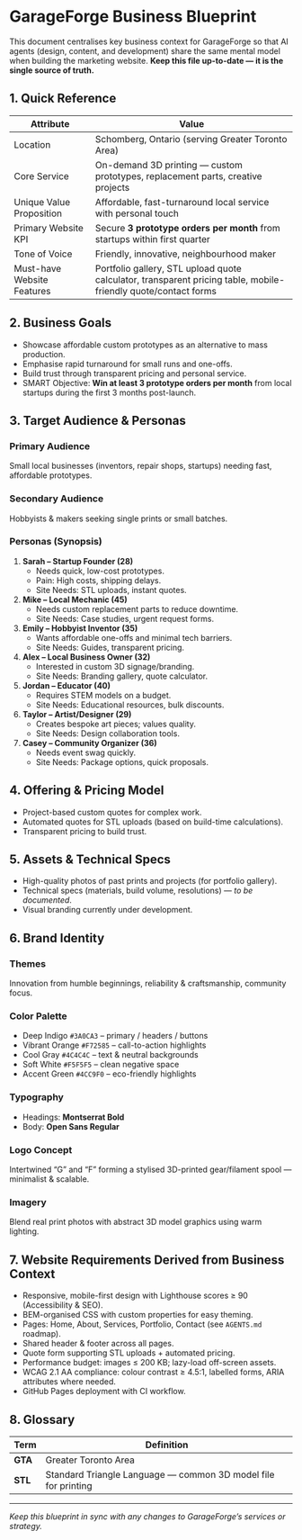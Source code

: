 # GarageForge Business Blueprint

This document centralises key business context for GarageForge so that AI agents (design, content, and development) share the same mental model when building the marketing website. **Keep this file up-to-date — it is the single source of truth.**

## 1. Quick Reference
| Attribute | Value |
|-----------|-------|
| Location  | Schomberg, Ontario (serving Greater Toronto Area) |
| Core Service | On-demand 3D printing — custom prototypes, replacement parts, creative projects |
| Unique Value Proposition | Affordable, fast-turnaround local service with personal touch |
| Primary Website KPI | Secure **3 prototype orders per month** from startups within first quarter |
| Tone of Voice | Friendly, innovative, neighbourhood maker |
| Must-have Website Features | Portfolio gallery, STL upload quote calculator, transparent pricing table, mobile-friendly quote/contact forms |

## 2. Business Goals
- Showcase affordable custom prototypes as an alternative to mass production.
- Emphasise rapid turnaround for small runs and one-offs.
- Build trust through transparent pricing and personal service.
- SMART Objective: **Win at least 3 prototype orders per month** from local startups during the first 3 months post-launch.

## 3. Target Audience & Personas
### Primary Audience
Small local businesses (inventors, repair shops, startups) needing fast, affordable prototypes.

### Secondary Audience
Hobbyists & makers seeking single prints or small batches.

### Personas (Synopsis)
1. **Sarah – Startup Founder (28)**
   - Needs quick, low-cost prototypes.
   - Pain: High costs, shipping delays.
   - Site Needs: STL uploads, instant quotes.
2. **Mike – Local Mechanic (45)**
   - Needs custom replacement parts to reduce downtime.
   - Site Needs: Case studies, urgent request forms.
3. **Emily – Hobbyist Inventor (35)**
   - Wants affordable one-offs and minimal tech barriers.
   - Site Needs: Guides, transparent pricing.
4. **Alex – Local Business Owner (32)**
   - Interested in custom 3D signage/branding.
   - Site Needs: Branding gallery, quote calculator.
5. **Jordan – Educator (40)**
   - Requires STEM models on a budget.
   - Site Needs: Educational resources, bulk discounts.
6. **Taylor – Artist/Designer (29)**
   - Creates bespoke art pieces; values quality.
   - Site Needs: Design collaboration tools.
7. **Casey – Community Organizer (36)**
   - Needs event swag quickly.
   - Site Needs: Package options, quick proposals.

## 4. Offering & Pricing Model
- Project-based custom quotes for complex work.
- Automated quotes for STL uploads (based on build-time calculations).
- Transparent pricing to build trust.

## 5. Assets & Technical Specs
- High-quality photos of past prints and projects (for portfolio gallery).
- Technical specs (materials, build volume, resolutions) — *to be documented*.
- Visual branding currently under development.

## 6. Brand Identity
### Themes
Innovation from humble beginnings, reliability & craftsmanship, community focus.

### Color Palette
- Deep Indigo `#3A0CA3` – primary / headers / buttons
- Vibrant Orange `#F72585` – call-to-action highlights
- Cool Gray `#4C4C4C` – text & neutral backgrounds
- Soft White `#F5F5F5` – clean negative space
- Accent Green `#4CC9F0` – eco-friendly highlights

### Typography
- Headings: **Montserrat Bold**
- Body: **Open Sans Regular**

### Logo Concept
Intertwined “G” and “F” forming a stylised 3D-printed gear/filament spool — minimalist & scalable.

### Imagery
Blend real print photos with abstract 3D model graphics using warm lighting.

## 7. Website Requirements Derived from Business Context
- Responsive, mobile-first design with Lighthouse scores ≥ 90 (Accessibility & SEO).
- BEM-organised CSS with custom properties for easy theming.
- Pages: Home, About, Services, Portfolio, Contact (see `AGENTS.md` roadmap).
- Shared header & footer across all pages.
- Quote form supporting STL uploads + automated pricing.
- Performance budget: images ≤ 200 KB; lazy-load off-screen assets.
- WCAG 2.1 AA compliance: colour contrast ≥ 4.5:1, labelled forms, ARIA attributes where needed.
- GitHub Pages deployment with CI workflow.

## 8. Glossary
| Term | Definition |
|------|------------|
| **GTA** | Greater Toronto Area |
| **STL** | Standard Triangle Language — common 3D model file for printing |

---
*Keep this blueprint in sync with any changes to GarageForge’s services or strategy.*